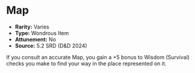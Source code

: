 # Map

- **Rarity:** Varies
- **Type:** Wondrous Item
- **Attunement:** No
- **Source:** 5.2 SRD (D&D 2024)

If you consult an accurate Map, you gain a +5 bonus to Wisdom (Survival) checks you make to find your way in the place represented on it.
